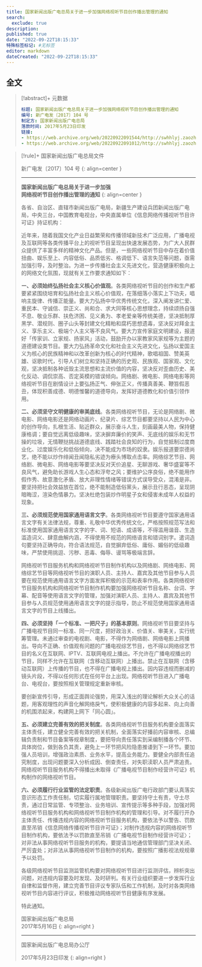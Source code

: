 ```yaml
---
title: 国家新闻出版广电总局关于进一步加强网络视听节目创作播出管理的通知
search:
  exclude: true
description:
published: true
date: "2022-09-22T18:15:33"
特殊标签标记: #无标签
editor: markdown
dateCreated: "2022-09-22T18:15:33"
---
```


## 全文

> [!abstract]+ 元数据
>
> ```yaml
> 标题: 国家新闻出版广电总局关于进一步加强网络视听节目创作播出管理的通知
> 编号: 新广电发〔2017〕104 号
> 制定方: 国家新闻出版广电总局
> 落款时间: 2017年5月23日印发
> 链接:
> - https://web.archive.org/web/20220922091544/http://swhhlyj.zaozhuang.gov.cn/xwzx/tzgg/201706/t20170605_145855.html
> - https://web.archive.org/web/20220922091012/http://swhhlyj.zaozhuang.gov.cn/xwzx/tzgg/201706/P020190529596532684652.rar
> ```

> [!rule]+ 国家新闻出版广电总局文件
>
> 新广电发〔2017〕104 号
> {: align=center }
>
> ---
>
> **国家新闻出版广电总局关于进一步加强**<br>
> **网络视听节目创作播出管理的通知**
> {: align=center }
>
> 各省、自治区、直辖市新闻出版广电局，新疆生产建设兵团新闻出版广电局，中央三台，中国教育电视台，中央直属单位《信息网络传播视听节目许可证》持证机构：
>
> 近年来，随着我国文化产业日益繁荣和传播领域新技术广泛应用，广播电视及互联网等各类传播平台上的视听节目呈现出快速发展态势，为广大人民群众提供了丰富多样的精神文化产品。但是，ー些网络视听节目中存在着价值扭曲、娱乐至上、内容低俗、品质低劣、格调低下、语言失范等问题，亟需加强引导，及时整治。为进ー步传播社会主义先进文化，营造健康积极向上的网络文化氛围，现就有关工作要求通知如下：
>
> **ー、必须始终弘扬社会主义核心价值观**。各类网络视听节目的创作和生产都要紧紧围绕培育和弘扬社会主义核心价值观，在落细落小落实上下功夫，唱响主旋律、传播正能量。要大力弘扬中华优秀传统文化，深入阐发讲仁爱、重民本、守诚信、崇正义、尚和合、求大同等核心思想理念，持续颂扬自强不息、敬业乐群、扶危济困、见义勇为、孝老爱亲等传统美德，坚决抵制厚黑学、潜规则、圈子山头等封建文化精粕和腐朽思想遗毒，坚决反对拜金主义、享乐主义、极端个人主义等不良风气。要大力宣传家庭文明建设，报道好「传家训、立家规、扬家风」活动，鼓励开办以家教家风家规等为主题的道德建设类节目。要大力弘扬革命文化和社会主义先进文化，弘扬以爱国主义为核心的民族精神和以改革创新为核心的时代精神，歌唱祖国、赞美英雄、讴歌时代，引导人们树立和坚持正确的历史观、民族观、国家观、文化观，坚决抵制各种诋毁主流思想和主流价值的内容，坚决反对歪曲历史、美化反动、调侃崇高、否定英模的错误倾向。网络剧、微电影、网络电影等网络视听节目在剧情设计上要弘扬正气、伸张正义，传播真善美、鞭笞假恶丑，体现积善成德、明德惟馨的道德导向，发挥好道德教化和价值引领作用。
>
> **二、必须坚守文明健康的审美底线**。各类网络视听节目，无论是网络剧、微电影、网络电影还是网络动画片、纪录片、综艺节目都要坚持以人民为中心的创作导向，扎根生活、贴近群众，展示奋斗人生，刻画最美人物，保持健康格调；要自觉远离低级趣味，坚决摒弃廉价的笑声、无底线的娱乐和无节操的垃圾，无情鞭挞挑战道德底线、践踏社会良知的行为，自觉抵制过度商业化、过度娱乐化和低俗倾向，决不能成为市场的奴隶。娱乐报道要崇德尚艺，绝不能以炒作绯闻丑闻隐私劣迹为療头博取点击率。网络综艺节目、网络剧、微电影、网络电影等要坚决反对天价追星、无聊游戏、奢华盛宴等不良风气，避免助长游戏人生心态和浮夸之风；要维护公序良俗，绝不能用作假作秀、故意激化矛盾、放大非理性情绪等错误方式误导受众，混淆是非。要坚持把社会效益放在首位，绝不能制造低俗黨头，展示丑行恶态，呈现阴暗晦涩，渲染色情暴力。坚决杜绝包装炒作明星子女和侵害未成年人权益的现象。
>
> **三、必须规范使用国家通用语言文字**。各类网络视听节目要遵守国家通用语言文字有关法律法规，尊重、礼敬中华优秀传统文化，严格按照规范写法和标准使用国家通用语言文字的字、词、短语、成语等，不得滥用谐音、生造滥造词义、肆意曲解内涵，不得使用不规范的网络语言和错词别字。遣词造句要坚持正确导向，符合语法规范，自觉摒弃低俗、庸俗、媚俗的低级趣味，严禁使用挑逗、污秽、恶毒、侮辱、谩骂等极端言辞。
>
> 网络视听节目服务机构和网络视听节目制作机构以及网络剧、网络电影、网络综艺节目等网络视听节目的演职人员、主持人、嘉宾及其他节目参与人员要在规范使用通用语言文字方面发挥积极的示范和表率作用。各类网络视听节目服务机构和网络视听节目制作机构要加强网络视听节目名称、台词、字幕、配音等使用语言文字的管理，加强对演职人员、主持人、嘉宾及其他节目参与人员规范使用通用语言文字的提示指导，防止不规范使用国家通用语言文字的节目上线播出。
>
> **四、必须坚持「ー个标准、一把尺子」的基本原则**。网络视听节目要坚持与广播电视节目同一标准、同一尺度，把好政治关、价值关、审美关，实行统筹管理。未通过审查的电视剧、电影，不得作为网络剧、网络电影上网播出。导向不正确、价值观有问题的广播电视综艺节目，也不得以网络综艺节目的名义在互联网、IPTV、互联网电视上播出。不允许在广播电视播出的节目，同样不允许在互联网（含移动互联网）上播出。禁止在互联网（含移动互联网）上传播的节目，也不得在广播电视上播出。因内容违规而删减的镜头片段，不得以任何形式在任何平台上出现。网络视听节目进入广播电台、电视台，要按照相关管理规定重新审核。
>
> 要创新宣传引导，形成正面舆论强势，用深入浅出的理论解析大众关心的话题，用客观理性的声音化解网络戾气，使积极健康的内容多起来、向上向善的机围浓起来，构建网上网下「同心圆」。
>
> **五、必须建立完善有效的把关制度**。各类网络视听节目服务机构要全面落实主体责任，建立健全完善有效的把关机制，全面落实好播前内容审核、总编辑负责制和节目备案等规章制度，要把导向责任落实到采编制播各个环节、具体岗位，做到各负其责，避免上ー环节把风险隐患推诿到下ー环节。要加强人员培训，增强政治素质、业务水平，提高业务能力。要健全内部责任追究制度，出现问题要深入分析成因、倒查责任，对失职渎职人员严肃追责。网络视听节目服务机构不得播出未取得《广播电视节目制作经营许可证》机构制作的网络视听节目。
>
> **六、必须履行行业监管的法定职责**。各级新闻出版广电行政部门要认真落实意识形态工作责任制，切实履行属地管理职责。要坚持守土有责，守土尽责，通过日常监管、专项整治、业务培训、宣传提示等多种手段，加强对网络视听节目服务机构和网络视听节目制作机构的管理和引导。对不履行开办主体责任、传播违规内容的网络视听节目服务机构，要依法予以警告、罚款直至吊销《信息网络传播视听节目许可证》；对制作违规内容的网络视听节目制作机构，要依法予以罚款直至吊销《广播电视节目制作经营许可证〉；对非法从事网络视听节目服务的机构，要提请当地通信管理部门坚决关闭、严厉査处；对非法从事网络视听节目制作的机构，要按照广播影视法规规章予以处罚。
>
> 各级网络视听节目监测监管机构要对网络视听节目进行监测评估，辨析突出问题，对违规内容要及时发现、及时研判。有关行业组织要进ー步发挥行业自律和监督作用，建立完善节目评议专家队伍和工作机制，及时对各类网络视听节目内容进行评议，积极推动网络视听节目健康有序发展。
>
> 特此通知。
>
> 国家新闻出版广电总局<br>
> 2017年5月16日
> {: align=right }
>
> ---
>
> 国家新闻出版广电总局办公厅
>
> 2017年5月23日印发
> {: align=right }

